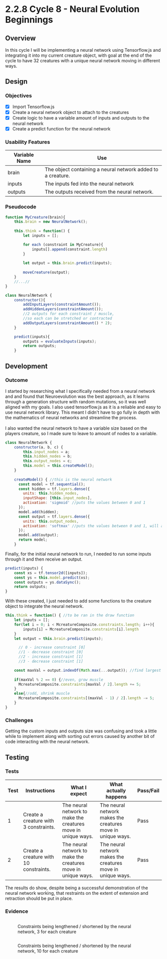 # 2.2.8 Cycle 8 - Neural Evolution Beginnings

## Overview

In this cycle I will be implementing a neural network using Tensorflow.js and integrating it into my current creature object, with goal at the end of the cycle to have 32 creatures with a unique neural network moving in different ways.

## Design

### Objectives&#x20;

* [x] Import Tensorflow.js
* [x] Create a neural network object to attach to the creatures
* [x] Create logic to have a variable amount of inputs and outputs to the neural network
* [x] Create a predict function for the neural network

### Usability Features



| Variable Name | Use                                                         |
| ------------- | ----------------------------------------------------------- |
| brain         | The object containing a neural network added to a creature. |
| inputs        | The inputs fed into the neural network                      |
| outputs       | The outputs received from the neural network.               |

### Pseudocode

```javascript
function MyCreature(brain){
    this.brain = new NeuralNetwork();
    
    this.think = function() {   
        let inputs = [];

        for each (constraint in MyCreature){
            inputs[].append(constraint.length)
        }
        
        let output = this.brain.predict(inputs);
        
        moveCreature(output);
    }   
    //...//
}

class NeuralNetwork {
    constructor(){
        addInputLayers(constraintAmount());
        addHiddenLayers(constraintAmount());
        //2 outputs for each constraint / muscle, 
        //so each can be stretched or contracted
        addOutputLayers(constraintAmount() * 2);
    }

    predict(inputs){
        outputs = evaluateInputs(inputs);
        return outputs;
    }
```

## Development

### Outcome

I started by researching what I specifically needed from a neural network and and found that Neuroevolution was the best approach, as it learns through a generation structure with random mutations, so it was well aligned with my goals. I also used tensorflow.js as it is a reliable and easy to use neural network library. This meant I didn't have to go fully in depth with the mathematics of neural networks and streamline the process.\
\
I also wanted the neural network to have a variable size based on the players creature, so I made sure to leave to amount of nodes to a variable.

```javascript
class NeuralNetwork {
    constructor(a, b, c) {
        this.input_nodes = a;
        this.hidden_nodes = b;
        this.output_nodes = c;
        this.model = this.createModel();
    }
    
    createModel() { //this is the neural network
      const model = tf.sequential();
      const hidden = tf.layers.dense({
        units: this.hidden_nodes,
        inputShape: [this.input_nodes],
        activation: 'sigmoid' //puts the values between 0 and 1
      });
      model.add(hidden);
      const output = tf.layers.dense({
        units: this.output_nodes,
        activation: 'softmax' //puts the values between 0 and 1, will all adding to 1
      });
      model.add(output);
      return model;
    }
```

Finally, for the initial neural network to run, I needed to run some inputs through it and then receive an output.

```javascript
predict(inputs) {
    const xs = tf.tensor2d([inputs]);
    const ys = this.model.predict(xs);
    const outputs = ys.dataSync();
    return outputs;
}
```

With these created, I just needed to add some functions to the creature object to integrate the neural network.

```javascript
this.think = function() { //to be ran in the draw function
    let inputs = [];
    for(let i = 0; i < McreatureComposite.constraints.length; i++){
        inputs[i] = McreatureComposite.constraints[i].length
    }
    let output = this.brain.predict(inputs);

      // 0 - increase constraint [0] 
      //1 - decrease constraint [0] 
      //2 - increase constraint [1] 
      //3 - decrease constraint [1]

    const maxVal = output.indexOf(Math.max(...output)); //find largest output
    
    if(maxVal % 2 == 0) {//even, grow muscle
      McreatureComposite.constraints[maxVal / 2].length += 5;
    }
    else{//odd, shrink muscle
      McreatureComposite.constraints[(maxVal - 1) / 2].length -= 5;
    }
}
```

### Challenges

Getting the custom inputs and outputs size was confusing and took a little while to implement along with sorting out errors caused by another bit of code interacting with the neural network.

## Testing

### Tests

| Test | Instructions                           | What I expect                                                  | What actually happens                                       | Pass/Fail |
| ---- | -------------------------------------- | -------------------------------------------------------------- | ----------------------------------------------------------- | --------- |
| 1    | Create a creature with 3 constraints.  | The neural network to  make the creatures move in unique ways. | The neural network makes the creatures move in unique ways. | Pass      |
| 2    | Create a creature with 10 constraints. | The neural network to  make the creatures move in unique ways. | The neural network makes the creatures move in unique ways. | Pass      |

The results do show, despite being a successful demonstration of the neural network working, that restraints on the extent of extension and retraction should be put in place.

### Evidence

<figure><img src="../.gitbook/assets/image (2).png" alt=""><figcaption><p>Constraints being lengthened / shortened by the neural network, 3 for each creature</p></figcaption></figure>

<figure><img src="../.gitbook/assets/image (4).png" alt=""><figcaption><p>Constraints being lengthened / shortened by the neural network, 10 for each creature</p></figcaption></figure>
